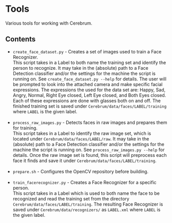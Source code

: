 # Tools
Various tools for working with Cerebrum.

## Contents
- `create_face_dataset.py` - Creates a set of images used to train a Face Recognizer.<br/>
  This script takes in a Label to both name the training set and identify the person to recognize.
  It may take in the (absolute) path to a Face Detection classifier and/or the settings for the machine the script is running on.
  See `create_face_dataset.py --help` for details.
  The user will be prompted to look into the attached camera and make specific facial expressions.
  The expressions the used for the data set are: Happy, Sad, Angry, Normal, Right Eye closed, Left Eye closed, and Both Eyes closed.
  Each of these expressions are done with glasses both on and off.
  The finished training set is saved under `Cerebrum/data/faces/LABEL/training` where `LABEL` is the given label.<br/><br/>
- `process_raw_images.py` - Detects faces in raw images and prepares them for training.<br/>
  This script takes in a Label to identify the raw image set, which is located under `Cerebrum/data/faces/LABEL/raw`.
  It may take in the (absolute) path to a Face Detection classifier and/or the settings for the machine the script is running on.
  See `process_raw_images.py --help` for details.
  Once the raw image set is found, this script will preprocess each face it finds and save it under `Cerebrum/data/faces/LABEL/training`.
  <br/><br/>
- `prepare.sh` - Configures the OpenCV repository before building.<br/><br/>
- `train_facerecognizer.py` - Creates a Face Recognizer for a specific person.<br/>
  This script takes in a Label which is used to both name the face to be recognized and read the training set from the directory `Cerebrum/data/faces/LABEL/training`.
  The resulting Face Recognizer is saved under `Cerebrum/data/recognizers/` as `LABEL.xml` where `LABEL` is the given label.<br/><br/>
